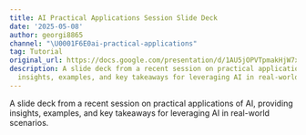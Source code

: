 ```yaml
---
title: AI Practical Applications Session Slide Deck
date: '2025-05-08'
author: georgi8865
channel: "\U0001F6E0ai-practical-applications"
tag: Tutorial
original_url: https://docs.google.com/presentation/d/1AU5jOPVTpmakHjW7x9a3w1l9XkG6jM1iPADvxTY30wI/edit?usp=sharing
description: A slide deck from a recent session on practical applications of AI, providing
  insights, examples, and key takeaways for leveraging AI in real-world scenarios.
---
```


A slide deck from a recent session on practical applications of AI, providing insights, examples, and key takeaways for leveraging AI in real-world scenarios.